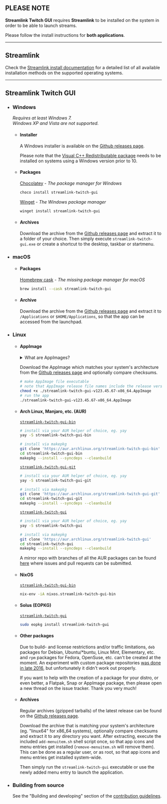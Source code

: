## PLEASE NOTE

**Streamlink Twitch GUI** requires **Streamlink** to be installed on the system in order to be able to launch streams.

Please follow the install instructions for **both applications**.


---


## Streamlink

Check the [Streamlink install documentation][streamlink-install] for a detailed list of all available installation methods on the supported operating systems.


---


## Streamlink Twitch GUI

- ### Windows

  *Requires at least Windows 7.*  
  *Windows XP and Vista are not supported.*

  - #### Installer

    A Windows installer is available on the [Github releases page][streamlink-twitch-gui-releases].

    Please note that the [Visual C++ Redistributable package][vc-redist] needs to be installed on systems using a Windows version prior to 10.

  - #### Packages

    [Chocolatey][chocolatey-streamlink-twitch-gui] - *The package manager for Windows*

    ```bash
    choco install streamlink-twitch-gui
    ```

    [Winget][winget-streamlink-twitch-gui] - *The Windows package manager*

    ```bash
    winget install streamlink-twitch-gui
    ```

  - #### Archives

    Download the archive from the [Github releases page][streamlink-twitch-gui-releases] and extract it to a folder of your choice. Then simply execute `streamlink-twitch-gui.exe` or create a shortcut to the desktop, taskbar or startmenu.

- ### macOS

  - #### Packages

    [Homebrew cask][homebrew-streamlink-twitch-gui] - *The missing package manager for macOS*

    ```bash
    brew install --cask streamlink-twitch-gui
    ```

  - #### Archive

    Download the archive from the [Github releases page][streamlink-twitch-gui-releases] and extract it to `/Applications` or `$HOME/Applications`, so that the app can be accessed from the launchpad.

- ### Linux

  - #### AppImage

    <details>
    <summary>What are AppImages?</summary>
    AppImages are portable apps which are independent of the distro and package management. No root permissons are required for installing and no files need to be manually extracted from a compressed tarball, just set the executable flag on the AppImage file and run it, either from the command line shell or graphical file browser.

    Note: Check out [AppImageLauncher][appimagelauncher], which automates the setup and system integration of AppImages. AppImageLauncher may also be available via your distro's package management.
    </details>

    Download the AppImage which matches your system's architecture from the [Github releases page][streamlink-twitch-gui-releases] and optionally compare checksums.

    ```bash
    # make AppImage file executable
    # note that AppImage release file names include the release version
    chmod +x ./streamlink-twitch-gui-v123.45.67-x86_64.AppImage
    # run the app
    ./streamlink-twitch-gui-v123.45.67-x86_64.AppImage
    ```

  - #### Arch Linux, Manjaro, etc. (AUR)

    [`streamlink-twitch-gui-bin`][aur-streamlink-twitch-gui-bin]

    ```bash
    # install via your AUR helper of choice, eg. yay
    yay -S streamlink-twitch-gui-bin

    # install via makepkg
    git clone 'https://aur.archlinux.org/streamlink-twitch-gui-bin'
    cd streamlink-twitch-gui-bin
    makepkg --install --syncdeps --cleanbuild
    ```

    [`streamlink-twitch-gui-git`][aur-streamlink-twitch-gui-git]

    ```bash
    # install via your AUR helper of choice, eg. yay
    yay -S streamlink-twitch-gui-git

    # install via makepkg
    git clone 'https://aur.archlinux.org/streamlink-twitch-gui-git'
    cd streamlink-twitch-gui-git
    makepkg --install --syncdeps --cleanbuild
    ```

    [`streamlink-twitch-gui`][aur-streamlink-twitch-gui]

    ```bash
    # install via your AUR helper of choice, eg. yay
    yay -S streamlink-twitch-gui

    # install via makepkg
    git clone 'https://aur.archlinux.org/streamlink-twitch-gui'
    cd streamlink-twitch-gui
    makepkg --install --syncdeps --cleanbuild
    ```

    A mirror repo with branches of all the AUR packages can be found [here][aur-mirror-repo] where issues and pull requests can be submitted.

  - #### NixOS

    [`streamlink-twitch-gui-bin`][nixos-streamlink-twitch-gui-bin]

    ```bash
    nix-env -iA nixos.streamlink-twitch-gui-bin
    ```

  - #### Solus (EOPKG)

    [`streamlink-twitch-gui`][eopkg-streamlink-twitch-gui]

    ```bash
    sudo eopkg install streamlink-twitch-gui
    ```

  - #### Other packages

    Due to build- and license restrictions and/or traffic limitations, `deb` packages for Debian, Ubuntu/*buntu, Linux Mint, Elementary, etc. and `rpm` packages for Fedora, OpenSuse, etc. can't be created at the moment. An experiment with custom package repositories [was done in late 2016][custom-package-repo-experiment], but unfortunately it didn't work out properly.

    If you want to help with the creation of a package for your distro, or even better, a Flatpak, Snap or AppImage package, then please open a new thread on the issue tracker. Thank you very much!

  - #### Archives

    Regular archives (gzipped tarballs) of the latest release can be found on the [Github releases page][streamlink-twitch-gui-releases].

    Download the archive that is matching your system's architecture (eg. "linux64" for x86_64 systems), optionally compare checksums and extract it to any directory you want. After extracting, execute the included `add-menuitem.sh` shell script once, so that app icons and menu entries get installed (`remove-menuitem.sh` will remove them). This can be done as a regular user, or as root, so that app icons and menu entries get installed system-wide.

    Then simply run the `streamlink-twitch-gui` executable or use the newly added menu entry to launch the application.

- ### Building from source

  See the "Building and developing" section of the [contribution guidelines][source-streamlink-twitch-gui].


[streamlink-install]: https://streamlink.github.io/install.html "Streamlink installation"
[streamlink-releases]: https://github.com/streamlink/streamlink/releases "Streamlink releases"
[streamlink-twitch-gui-releases]: https://github.com/streamlink/streamlink-twitch-gui/releases "Streamlink Twitch GUI releases"
[vc-redist]: https://www.microsoft.com/en-us/download/details.aspx?id=48145 "Visual C++ Redistributable"
[source-streamlink-twitch-gui]: https://github.com/streamlink/streamlink-twitch-gui/blob/master/CONTRIBUTING.md#developing-and-building "Building Streamlink Twitch GUI"
[chocolatey-streamlink-twitch-gui]: https://chocolatey.org/packages/streamlink-twitch-gui "Streamlink Twitch GUI chocolatey package"
[winget-streamlink-twitch-gui]: https://github.com/microsoft/winget-pkgs/tree/master/manifests/s/Streamlink/StreamlinkTwitchGui "Streamlink Twitch GUI winget package"
[homebrew-streamlink-twitch-gui]: https://formulae.brew.sh/cask/streamlink-twitch-gui "Streamlink Twitch GUI homebrew cask"
[aur-streamlink-twitch-gui-bin]: https://aur.archlinux.org/packages/streamlink-twitch-gui-bin "Streamlink Twitch GUI AUR binary package"
[aur-streamlink-twitch-gui-git]: https://aur.archlinux.org/packages/streamlink-twitch-gui-git "Streamlink Twitch GUI AUR development package"
[aur-streamlink-twitch-gui]: https://aur.archlinux.org/packages/streamlink-twitch-gui "Streamlink Twitch GUI AUR source package"
[aur-mirror-repo]: https://github.com/streamlink/streamlink-twitch-gui-aur "Streamlink Twitch GUI AUR mirror repo"
[nixos-streamlink-twitch-gui-bin]: https://search.nixos.org/packages?show=streamlink-twitch-gui-bin&query=streamlink "Streamlink Twitch GUI NixOS binary package"
[eopkg-streamlink-twitch-gui]: https://dev.getsol.us/source/streamlink-twitch-gui/ "Streamlink Twitch GUI Solus package"
[custom-package-repo-experiment]: https://github.com/streamlink/streamlink-twitch-gui/pull/319
[appimagelauncher]: https://github.com/TheAssassin/AppImageLauncher
